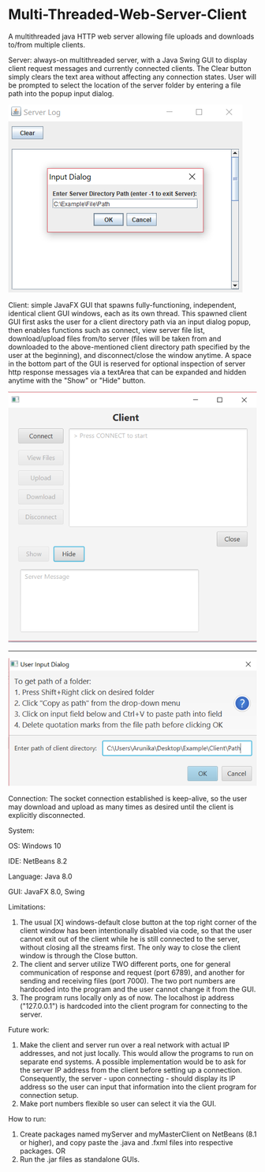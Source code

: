 # Multi-Threaded-Web-Server-Client
A multithreaded java HTTP web server allowing file uploads and downloads to/from multiple clients.

Server: always-on multithreaded server, with a Java Swing GUI to display client request messages and currently connected clients. The Clear button simply clears the text area without affecting any connection states. User will be prompted to select the location of the server folder by entering a file path into the popup input dialog.

![Server GUI SnapShot](https://github.com/aoyshi/Multi-Threaded-Web-Server-Client/blob/master/serverScreenshot.png)

Client: simple JavaFX GUI that spawns fully-functioning, independent, identical client GUI windows, each as its own thread. This spawned client GUI first asks the user for a client directory path via an input dialog popup, then enables functions such as connect, view server file list, download/upload files from/to server (files will be taken from and downloaded to the above-mentioned client directory path specified by the user at the beginning), and disconnect/close the window anytime. A space in the bottom part of the GUI is reserved for optional inspection of server http response messages via a textArea that can be expanded and hidden anytime with the "Show" or "Hide" button.

![Client GUI SnapShot](https://github.com/aoyshi/Multi-Threaded-Web-Server-Client/blob/master/clientGUIScreenshot.png)

------------------------------------------------------------------------------

![Client GUI SnapShot](https://github.com/aoyshi/Multi-Threaded-Web-Server-Client/blob/master/clientInputDialogPic.png)

Connection: The socket connection established is keep-alive, so the user may download and upload as many times as desired until the client is explicitly disconnected.

System: 

OS: Windows 10

IDE: NetBeans 8.2

Language: Java 8.0

GUI: JavaFX 8.0, Swing

Limitations:

1. The usual [X] windows-default close button at the top right corner of the client window has been intentionally disabled via code, so that the user cannot exit out of the client while he is still connected to the server, without closing all the streams first. The only way to close the client window is through the Close button.
2. The client and server utilize TWO different ports, one for general communication of response and request (port 6789), and another for sending and receiving files (port 7000). The two port numbers are hardcoded into the program and the user cannot change it from the GUI.
3. The program runs locally only as of now. The localhost ip address ("127.0.0.1") is hardcoded into the client program for connecting to the server.


Future work:
1. Make the client and server run over a real network with actual IP addresses, and not just locally. This would allow the programs to run on separate end systems. A possible implementation would be to ask for the server IP address from the client before setting up a connection. Consequently, the server - upon connecting - should display its IP address so the user can input that information into the client program for connection setup.
2. Make port numbers flexible so user can select it via the GUI.

How to run:
1. Create packages named myServer and myMasterClient on NetBeans (8.1 or higher), and copy paste the .java and .fxml files into respective packages.
OR
2. Run the .jar files as standalone GUIs.
